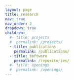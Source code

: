 ```yaml
---
layout: page
title: research
nav: true
nav_order: 2
dropdown: true
children:
  #- title: projects
  #  permalink: /projects/
  - title: publications
    permalink: /publications/
  - title: software
    permalink: /repositories/
  #- title: openings
  #  permalink: /openings/
---
```

